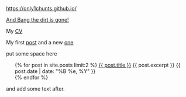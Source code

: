 https://only1chunts.github.io/  

[And Bang the dirt is gone!](pages/bang.md)

My [CV](pages/my-cv.md)

My first [post](pages/my-first-post.md)
and a new [one](_posts/2021-01-021-readme.md)

put some space here

<ul>
  {% for post in site.posts  limit:2 %}
    <tr>
      <a href="{{ post.url }}">{{ post.title }}</a>
      {{ post.excerpt }}
      {{ post.date | date: "%B %e, %Y" }}
      <br>
    </tr>
  {% endfor %}
</ul>

and add some text after.
